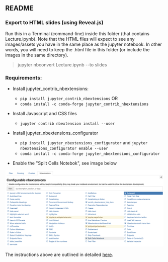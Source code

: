 ## README

### Export to HTML slides (using Reveal.js)

Run this in a Terminal (command-line) inside this folder (that contains Lecture.ipynb).
Note that the HTML files will expect to see any images/assets you have in the same place as the jupyter notebook.
In other words, you will need to keep the .html file in this folder (or include the images in the same directory).

> jupyter nbconvert Lecture.ipynb --to slides
### Requirements:

- Install jupyter_contrib_nbextensions:
	- `pip install jupyter_contrib_nbextensions` OR 
	- `conda install -c conda-forge jupyter_contrib_nbextensions`

- Install Javascript and CSS files
	- `jupyter contrib nbextension install --user`

- Install jupyter_nbextensions_configurator
	- `pip install jupyter_nbextensions_configurator` and `jupyter nbextensions_configurator enable --user`
	- `conda install -c conda-forge jupyter_nbextensions_configurator`

- Enable the "Split Cells Notebok", see image below

![extensions](img.png)

The instructions above are outlined in detailed [here](https://jupyter-contrib-nbextensions.readthedocs.io/en/latest/install.html).
